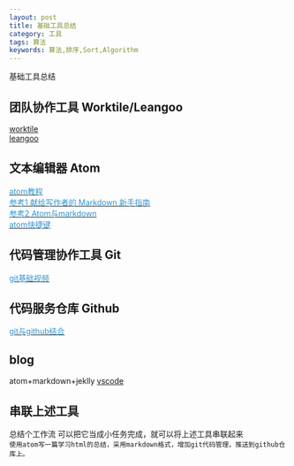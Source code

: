 ```yaml
---
layout: post
title: 基础工具总结
category: 工具
tags: 算法
keywords: 算法,排序,Sort,Algorithm
---
```

基础工具总结

## 团队协作工具 Worktile/Leangoo
[worktile](http://www.worktile.com)  
[leangoo](http://www.leangoo.com)

## 文本编辑器 Atom
[<font color="#3194d0">atom教程</font>](http://wiki.jikexueyuan.com/project/atom/basis.html)  
[<font color="#3194d0">参考1 献给写作者的 Markdown 新手指南</font>](http://www.jianshu.com/p/q81RER)  
[<font color="#3194d0">参考2 Atom与markdown</font>](http://www.jianshu.com/p/ad3e737e5dc2)  
[<font color="#3194d0">atom快捷键</font>](https://github.com/futantan/atom)  

## 代码管理协作工具 Git
[<font color="#3194d0">git基础视频</font>](http://www.imooc.com/learn/208)  
## 代码服务仓库 Github
[<font color="#3194d0">git与github结合</font>](http://www.imooc.com/learn/390)  
## blog
atom+markdown+jeklly
[vscode](http://imweb.io/topic/57e73d2bf19a1ca363927b95)
## 串联上述工具
总结个工作流 可以把它当成小任务完成，就可以将上述工具串联起来  
`使用atom写一篇学习html的总结，采用markdown格式，增加git代码管理，推送到github仓库上。
`  
